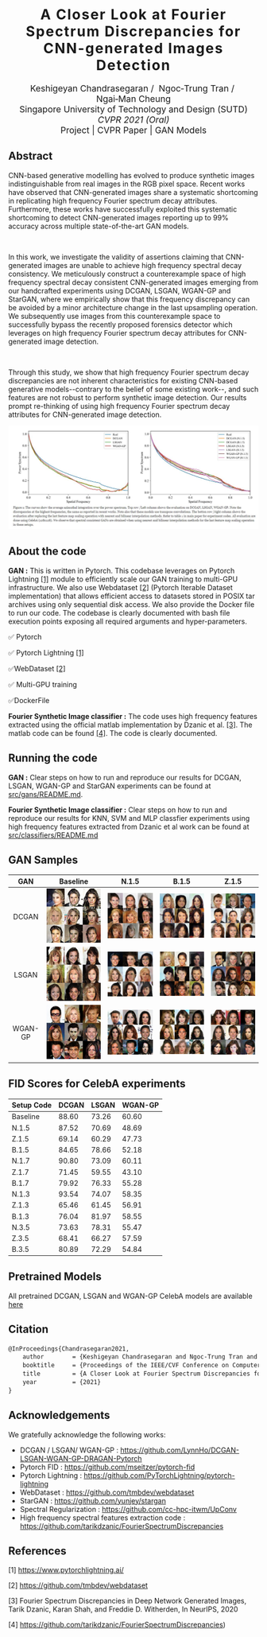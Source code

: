 <h1 align='center' style="text-align:center; font-weight:bold; font-size:2.0em;letter-spacing:2.0px;">
                A Closer Look at Fourier Spectrum Discrepancies for</br>CNN-generated Images Detection</h1>
<p align='center' style="text-align:center;font-size:1.25em;">
    <a href="https://keshik6.github.io/" target="_blank" style="text-decoration: none;">Keshigeyan&nbsp;Chandrasegaran</a>&nbsp;/&nbsp;
    <a href="https://scholar.google.com/citations?hl=en&user=9SE3GYMAAAAJ" target="_blank" style="text-decoration: none;">Ngoc&#8209;Trung&nbsp;Tran</a>&nbsp;/&nbsp;
    <a href="https://sites.google.com/site/mancheung0407/" target="_blank" style="text-decoration: none;">Ngai&#8209;Man&nbsp;Cheung</a></br>
Singapore University of Technology and Design (SUTD)<br/>
<em>CVPR&nbsp;2021&nbsp;(Oral)</br></em>
<a href="https://keshik6.github.io/Fourier-Discrepancies-CNN-Detection/" title="Project" target="_blank" rel="nofollow" style="text-decoration: none;">Project</a> |
<a href="https://arxiv.org/abs/2103.17195" title="CVPR Paper" target="_blank" rel="nofollow" style="text-decoration: none;">CVPR Paper</a> |
<a href="https://drive.google.com/drive/folders/123RpZhytXBrJQyHg_0f46W-Qv3t5Hwsl?usp=sharing" title="GAN Models" target="_blank" rel="nofollow" style="text-decoration: none;">GAN Models</a>
</p>




## Abstract

CNN-based generative modelling has evolved to produce synthetic images indistinguishable from real images in the RGB pixel space. Recent works have observed that CNN-generated images share a systematic shortcoming in replicating high frequency Fourier spectrum decay attributes. Furthermore, these works have successfully exploited this systematic shortcoming to detect CNN-generated images reporting up to 99% accuracy across multiple state-of-the-art GAN models.

</br>

In this work, we investigate the validity of assertions claiming that CNN-generated images are unable to achieve high frequency spectral decay consistency. We meticulously construct a counterexample space of high frequency spectral decay consistent CNN-generated images emerging from our handcrafted experiments using DCGAN, LSGAN, WGAN-GP and StarGAN, where we empirically show that this frequency discrepancy can be avoided by a minor architecture change in the last upsampling operation. We subsequently use images from this counterexample space to successfully bypass the recently proposed forensics detector which leverages on high frequency Fourier spectrum decay attributes for CNN-generated image detection.

</br>

Through this study, we show that high frequency Fourier spectrum decay discrepancies are not inherent characteristics for existing CNN-based generative models--contrary to the belief of some existing work--, and such features are not robust to perform synthetic image detection. Our results prompt re-thinking of using high frequency Fourier spectrum decay attributes for CNN-generated image detection.



<img src="/assets/web.JPG" />



## About the code

**GAN  :** This is written in Pytorch. This codebase leverages on Pytorch Lightning [[1]](#1) module to efficiently scale our GAN training to multi-GPU infrastructure. We also use Webdataset [[2]](#2) (Pytorch Iterable Dataset implementation) that allows efficient access to datasets stored in POSIX tar archives using only sequential disk access. We also provide the Docker file to run our code. The codebase is clearly documented with bash file execution points exposing all required arguments and hyper-parameters.

:white_check_mark: Pytorch

:white_check_mark: Pytorch Lightning [[1]](#1)

:white_check_mark: ​WebDataset [[2]](#2)

:white_check_mark: ​Multi-GPU training

:white_check_mark: ​DockerFile



**Fourier Synthetic Image classifier :** The code uses high frequency features extracted using the official matlab implementation by Dzanic et al. [[3]](#3). The matlab code can be found [[4]](#4). The code is clearly documented.





## Running the code

**GAN :** Clear steps on how to run and reproduce our results for DCGAN, LSGAN, WGAN-GP and StarGAN experiments can be found at [src/gans/README.md](src/gans/README.md). 

**Fourier Synthetic Image classifier :** Clear steps on how to run and reproduce our results for KNN, SVM and MLP classfier experiments using high frequency features extracted from Dzanic et al work can be found at [src/classifiers/README.md](src/classifiers/README.md)





## GAN Samples

|   GAN   |                Baseline                 |                N.1.5                 |                B.1.5                 |                Z.1.5                 |
| :-----: | :-------------------------------------: | :----------------------------------: | :----------------------------------: | :----------------------------------: |
|  DCGAN  |  <img src="./assets/gan_BASELINE.png">  |  <img src="./assets/gan_N.1.5.png">  |  <img src="./assets/gan_B.1.5.png">  |  <img src="./assets/gan_Z.1.5.png">  |
|  LSGAN  | <img src="./assets/lsgan_BASELINE.png"> | <img src="./assets/lsgan_N.1.5.png"> | <img src="./assets/lsgan_B.1.5.png"> | <img src="./assets/lsgan_Z.1.5.png"> |
| WGAN-GP | <img src="./assets/wgan_BASELINE.png">  | <img src="./assets/wgan_N.1.5.png">  | <img src="./assets/wgan_B.1.5.png">  | <img src="./assets/wgan_Z.1.5.png">  |





## FID Scores for CelebA experiments

| Setup Code | DCGAN | LSGAN | WGAN-GP |
| ---------- | ----- | ----- | ------- |
| Baseline   | 88.60 | 73.26 | 60.60   |
| N.1.5      | 87.52 | 70.69 | 48.69   |
| Z.1.5      | 69.14 | 60.29 | 47.73   |
| B.1.5      | 84.65 | 78.66 | 52.18   |
| N.1.7      | 90.80 | 73.09 | 60.11   |
| Z.1.7      | 71.45 | 59.55 | 43.10   |
| B.1.7      | 79.92 | 76.33 | 55.28   |
| N.1.3      | 93.54 | 74.07 | 58.35   |
| Z.1.3      | 65.46 | 61.45 | 56.91   |
| B.1.3      | 76.04 | 81.97 | 58.55   |
| N.3.5      | 73.63 | 78.31 | 55.47   |
| Z.3.5      | 68.41 | 66.27 | 57.59   |
| B.3.5      | 80.89 | 72.29 | 54.84   |





## Pretrained Models

All pretrained DCGAN, LSGAN and WGAN-GP CelebA models are available [here](https://drive.google.com/drive/folders/123RpZhytXBrJQyHg_0f46W-Qv3t5Hwsl?usp=sharing)





## Citation

```markdown
@InProceedings{Chandrasegaran2021,
    author        = {Keshigeyan Chandrasegaran and Ngoc-Trung Tran and Ngai-Man Cheung},
    booktitle     = {Proceedings of the IEEE/CVF Conference on Computer Vision and Pattern Recognition (CVPR)},
    title         = {A Closer Look at Fourier Spectrum Discrepancies for CNN-generated Images Detection},
    year          = {2021}
}
```





## Acknowledgements

We gratefully acknowledge the following works:

- DCGAN / LSGAN/ WGAN-GP : https://github.com/LynnHo/DCGAN-LSGAN-WGAN-GP-DRAGAN-Pytorch
- Pytorch FID : https://github.com/mseitzer/pytorch-fid
- Pytorch Lightning : https://github.com/PyTorchLightning/pytorch-lightning
- WebDataset : https://github.com/tmbdev/webdataset
- StarGAN : https://github.com/yunjey/stargan
- Spectral Regularization : https://github.com/cc-hpc-itwm/UpConv
- High frequency spectral features extraction code : https://github.com/tarikdzanic/FourierSpectrumDiscrepancies





## References

<a id="1">[1]</a> https://www.pytorchlightning.ai/

<a id="2">[2]</a> https://github.com/tmbdev/webdataset

<a id="3">[3]</a> Fourier Spectrum Discrepancies in Deep Network Generated Images, Tarik Dzanic, Karan Shah, and Freddie D. Witherden, In NeurIPS, 2020

<a id="4">[4]</a> https://github.com/tarikdzanic/FourierSpectrumDiscrepancies)

